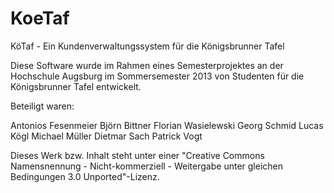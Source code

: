 KoeTaf
======

KöTaf - Ein Kundenverwaltungssystem für die Königsbrunner Tafel

Diese Software wurde im Rahmen eines Semesterprojektes an der Hochschule Augsburg im Sommersemester 2013 von Studenten für die Königsbrunner Tafel entwickelt.

Beteiligt waren:

Antonios Fesenmeier
Björn Bittner
Florian Wasielewski
Georg Schmid
Lucas Kögl
Michael Müller
Dietmar Sach
Patrick Vogt

Dieses Werk bzw. Inhalt steht unter einer "Creative Commons Namensnennung - Nicht-kommerziell - Weitergabe unter gleichen Bedingungen 3.0 Unported"-Lizenz.

